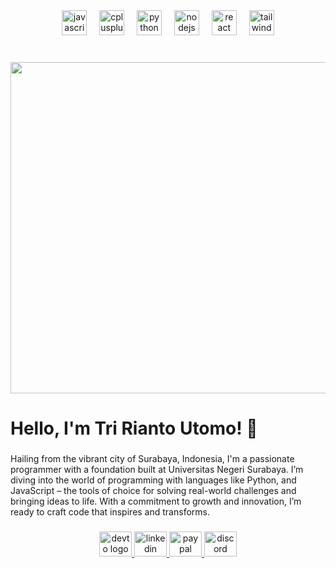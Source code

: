 <div align="center">
  <img src="https://skillicons.dev/icons?i=js" height="40" alt="javascript logo"  />
  <img width="12" />
  <img src="https://skillicons.dev/icons?i=cpp" height="40" alt="cplusplus logo"  />
  <img width="12" />
  <img src="https://skillicons.dev/icons?i=py" height="40" alt="python logo"  />
  <img width="12" />
  <img src="https://skillicons.dev/icons?i=nodejs" height="40" alt="nodejs logo"  />
  <img width="12" />
  <img src="https://skillicons.dev/icons?i=react" height="40" alt="react logo"  />
  <img width="12" />
  <img src="https://skillicons.dev/icons?i=tailwind" height="40" alt="tailwindcss logo"  />
</div>

###

<br clear="both">

<div align="center">
  <img height="530" src="https://i.postimg.cc/6QY7Ysdb/115738951-p0-3.png"  />
</div>

###

<h1 align="left">Hello, I'm Tri Rianto Utomo! 🌟</h1>

###

<b1 align="left">Hailing from the vibrant city of Surabaya, Indonesia, I'm a passionate programmer with a foundation built at Universitas Negeri Surabaya. I’m diving into the world of programming with languages like Python, and JavaScript – the tools of choice for solving real-world challenges and bringing ideas to life. With a commitment to growth and innovation, I’m ready to craft code that inspires and transforms.</h3>

###

<div align="center">
  <a href="https://dev.to/flamesunderamoonlitsky" target="_blank">
    <img src="https://raw.githubusercontent.com/maurodesouza/profile-readme-generator/master/src/assets/icons/social/devto/default.svg" width="52" height="40" alt="devto logo"  />
  </a>
  <a href="https://www.linkedin.com/in/tri-r-utomo-9746b1336/">
    <img src="https://raw.githubusercontent.com/maurodesouza/profile-readme-generator/master/src/assets/icons/social/linkedin/default.svg" width="52" height="40" alt="linkedin logo"  />
  <a href="https://paypal.me/tririantou?country.x=ID&locale.x=id_ID" target="_blank">
    <img src="https://raw.githubusercontent.com/maurodesouza/profile-readme-generator/master/src/assets/icons/social/paypal/default.svg" width="52" height="40" alt="paypal logo"  />
  </a>
  <a href="https://discordapp.com/users/514246337269858314" target="_blank">
    <img src="https://raw.githubusercontent.com/maurodesouza/profile-readme-generator/master/src/assets/icons/social/discord/default.svg" width="52" height="40" alt="discord logo"  />
  </a>
</div>

###
